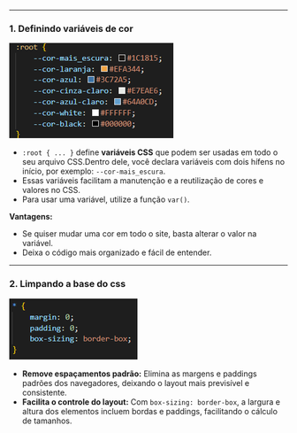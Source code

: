 
---
### **1. Definindo variáveis de cor**
![Pasted image 20250527095845](../../attachments/Pasted%20image%2020250527095845.png)
- `:root { ... }` define **variáveis CSS** que podem ser usadas em todo o seu arquivo CSS.Dentro dele, você declara variáveis com dois hífens no início, por exemplo: `--cor-mais_escura`.
- Essas variáveis facilitam a manutenção e a reutilização de cores e valores no CSS.  
- Para usar uma variável, utilize a função `var()`. 

**Vantagens:**
- Se quiser mudar uma cor em todo o site, basta alterar o valor na variável.
- Deixa o código mais organizado e fácil de entender.

---
### **2. Limpando a base do css**
![Pasted image 20250527095931](../../attachments/Pasted%20image%2020250527095931.png)
- **Remove espaçamentos padrão:** Elimina as margens e paddings padrões dos navegadores, deixando o layout mais previsível e consistente.
- **Facilita o controle do layout:** Com `box-sizing: border-box`, a largura e altura dos elementos incluem bordas e paddings, facilitando o cálculo de tamanhos.